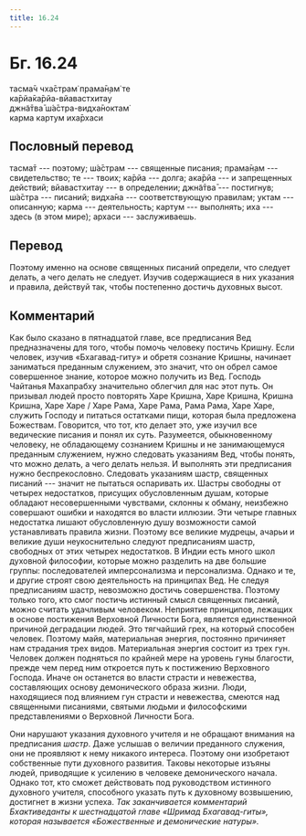 ```yaml
---
title: 16.24
---
```


# Бг. 16.24
тасма̄ч чха̄страм̇ прама̄н̣ам̇ те<br/>
ка̄рйа̄ка̄рйа-вйавастхитау<br/>
джн̃а̄тва̄ ш́а̄стра-видха̄ноктам̇<br/>
карма картум иха̄рхаси
## Пословный перевод

тасма̄т --- поэтому; ш́а̄страм --- священные писания; прама̄н̣ам ---
свидетельство; те --- твоих; ка̄рйа --- долга; ака̄рйа --- и запрещенных
действий; вйавастхитау --- в определении; джн̃а̄тва̄ --- постигнув; ш́а̄стра
--- писаний; видха̄на --- соответствующую правилам; уктам --- описанную;
карма --- деятельность; картум --- выполнять; иха --- здесь (в этом
мире); архаси --- заслуживаешь.

## Перевод

Поэтому именно на основе священных писаний определи, что следует делать,
а чего делать не следует. Изучив содержащиеся в них указания и правила,
действуй так, чтобы постепенно достичь духовных высот.

## Комментарий

Как было сказано в пятнадцатой главе, все предписания Вед предназначены
для того, чтобы помочь человеку постичь Кришну. Если человек, изучив
«Бхагавад-гиту» и обретя сознание Кришны, начинает заниматься преданным
служением, это значит, что он обрел самое совершенное знание, которое
можно получить из Вед. Господь Чайтанья Махапрабху значительно облегчил
для нас этот путь. Он призывал людей просто повторять Харе Кришна, Харе
Кришна, Кришна Кришна, Харе Харе / Харе Рама, Харе Рама, Рама Рама, Харе
Харе, служить Господу и питаться остатками пищи, которая была предложена
Божествам. Говорится, что тот, кто делает это, уже изучил все ведические
писания и понял их суть. Разумеется, обыкновенному человеку, не
обладающему сознанием Кришны и не занимающемуся преданным служением,
нужно следовать указаниям Вед, чтобы понять, что можно делать, а чего
делать нельзя. И выполнять эти предписания нужно беспрекословно.
Следовать указаниям шастр, священных писаний --- значит не пытаться
оспаривать их. Шастры свободны от четырех недостатков, присущих
обусловленным душам, которые обладают несовершенными чувствами, склонны
к обману, неизбежно совершают ошибки и находятся во власти иллюзии. Эти
четыре главных недостатка лишают обусловленную душу возможности самой
устанавливать правила жизни. Поэтому все великие мудрецы, ачарьи и
великие души неукоснительно следуют предписаниям шастр, свободных от
этих четырех недостатков. В Индии есть много школ духовной философии,
которые можно разделить на две большие группы: последователей
имперсонализма и персонализма. Однако и те, и другие строят свою
деятельность на принципах Вед. Не следуя предписаниям шастр, невозможно
достичь совершенства. Поэтому только того, кто смог постичь истинный
смысл священных писаний, можно считать удачливым человеком. Неприятие
принципов, лежащих в основе постижения Верховной Личности Бога, является
единственной причиной деградации людей. Это тягчайший грех, на который
способен человек. Поэтому майя, материальная энергия, постоянно
причиняет нам страдания трех видов. Материальная энергия состоит из трех
гун. Человек должен подняться по крайней мере на уровень гуны благости,
прежде чем перед ним откроется путь к постижению Верховного Господа.
Иначе он останется во власти страсти и невежества, составляющих основу
демонического образа жизни. Люди, находящиеся под влиянием гун страсти и
невежества, смеются над священными писаниями, святыми людьми и
философскими представлениями о Верховной Личности Бога.

Они нарушают указания духовного учителя и не обращают внимания на
предписания *шастр*. Даже услышав о величии преданного служения, они не
проявляют к нему никакого интереса. Поэтому они изобретают собственные
пути духовного развития. Таковы некоторые изъяны людей, приводящие к
усилению в человеке демонического начала. Однако тот, кто сможет
действовать под руководством истинного духовного учителя, способного
указать путь к духовному возвышению, достигнет в жизни успеха. *Так
заканчивается комментарий Бхактиведанты к шестнадцатой главе «Шримад
Бхагавад-гиты», которая называется «Божественные и демонические
натуры».*
